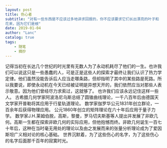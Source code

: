 ```yaml
---
layout: post
title: 伤心者
subtitle: "对有一些东西是不应该过多地讲求回报的，你不应该要求它们长出漂亮的叶子和
花来，因为它们是根"
date: 2019-01-04
author: "Lanc"
catalog: true
tags:
    - 随笔
    - 摘抄
---
```


记得当初在长达几个世纪的时光里有无数人为了永动机耗尽了他们的一生。也许我们可以说这只是一些愚蠢的人，可是正是这些人的探索才最终让我们认识了热力学定律。他们虽然没能告诉后人应当走哪条路，但却指明了其中的某些路是死路。所以我要说，即使永动机在今天已经被证明是异想天开的，我们依然应当对那些人表示敬意。因为他们曾经尽力求索过，这就够了。
也许我们应该永远记住这样一些人。
古希腊几何学家阿波洛尼乌斯总结了圆锥曲线理论，一千八百年后由德国天文学家开普勒将其应用于行星轨道理论。
数学家伽罗华公元1831年创立群论，一百余年后获得物理应用。
公元1860年创立的矩阵理论在六十年后应用于量子力学。
数学家J.H.莱姆伯脱，高斯，黎曼，罗马切夫斯基等人提出并发展了非欧几何。高斯一生都在探索非欧几何的实际应用，但他抱憾而终。非欧几何诞生一百七十年后，这种在当时毫无用处的理论以及由之发展而来的张量分析理论成为了爱因斯坦广义相对论的核心基础。
世界沉默着，为了这些伤心的名字，为了这些伤心的名字后面那千百年的寂寞时光。